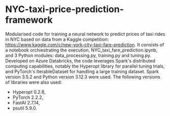 # NYC-taxi-price-prediction-framework

Modularised code for training a neural network to predict prices of taxi rides in NYC based on data from a Kaggle competition: https://www.kaggle.com/c/new-york-city-taxi-fare-prediction. It consists of a notebook orchiestrating the execution, NYC_taxi_fare_prediction.ipynb, and 3 Python modules: data_processing.py, training.py and tuning.py. Developed on Azure Databricks, the code leverages Spark's distributed computing capabilities, notably the Hyperopt library for parallel tuning trials, and PyTorch's IterableDataset for handling a large training dataset. Spark version 3.5.2 and Python version 3.12.3 were used. The following versions of libraries were also used:
- Hyperopt 0.2.8,
- PyTorch 2.2.2,
- FastAI 2.7.14,
- psutil 5.9.0.

